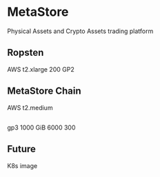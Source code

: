 # MetaStore
Physical Assets and Crypto Assets trading platform

## Ropsten
AWS
t2.xlarge
200 GP2

## MetaStore Chain
AWS
t2.medium


##
gp3	1000 GiB	6000	300

## Future
K8s image
